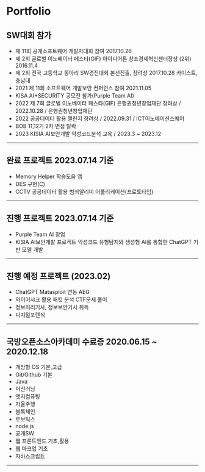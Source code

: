 # Portfolio

## SW대회 참가
- 제 11회 공개소프트웨어 개발자대회 참여 2017.10.26
- 제 2회 글로벌 이노베이터 페스타(GIF) 아이디어톤 창조경제혁신센터장상 (2위) 2016.11.4
- 제 2회 전국 고등학교 동아리 SW경진대회 본선진출, 장려상 2017.10.28 카이스트,충남대
- 2021 제 11회 소프트웨어 개발보안 컨퍼런스 참여 2021.11.05
- KISA AI+SECURITY 공모전 참가(Purple Team AI)
- 2022 제 7회 글로벌 이노베이터 페스타(GIF) 은행권청년창업재단 장려상 / 2022.10.28 / 은행권청년창업재단
- 2022 공공데이터 활용 챌린지 장려상 / 2022.09.31 / ICT이노베이션스퀘어
- BOB 11,12기 2차 면접 탈락
- 2023 KISIA AI보안개발 악성코드분석 교육 / 2023.3 ~ 2023.12
---------------------------------------------------
## 완료 프로젝트 2023.07.14 기준
- Memory Helper 학습도움 앱
- DES 구현(C)
- CCTV 공공데이터 활용 범죄알리미 어플리케이션(프로토타입)
---------------------------------------------------
## 진행 프로젝트 2023.07.14 기준
- Purple Team AI 창업
- KISIA AI보안개발 프로젝트 악성코드 유형탐지와 생성형 AI를 통합한 ChatGPT 기반 모델 개발
---------------------------------------------------
## 진행 예정 프로젝트 (2023.02)
- ChatGPT Matasploit 연동 AEG
- 와이어샤크 활용 패킷 분석 CTF문제 풀이
- 정보처리기사, 정보보안기사 취득
- 디지털포렌식 
---------------------------------------------------
## 국방오픈소스아카데미 수료증 2020.06.15 ~ 2020.12.18
- 개방형 OS 기본,고급
- Git/Github 기본
- Java
- 머신러닝
- 엣지컴퓨팅
- 자율주행
- 블록체인
- 로보틱스
- node.js
- 공개SW
- 웹 프론트엔드 기초,활용
- 웹 마크업 기초
- 자바스크립트
---------------------------------------------------
